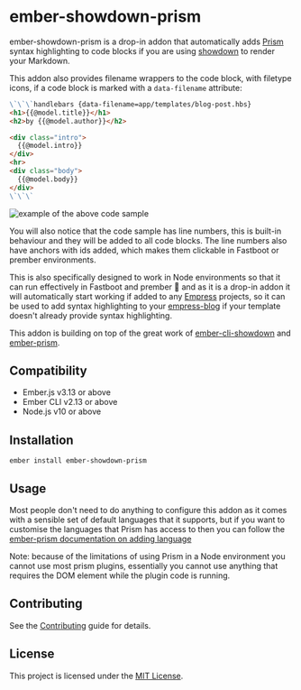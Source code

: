 ember-showdown-prism
==============================================================================

ember-showdown-prism is a drop-in addon that automatically adds [Prism](https://prismjs.com/) syntax highlighting to code blocks if you are using [showdown](https://github.com/showdownjs/showdown) to render your Markdown.

This addon also provides filename wrappers to the code block, with filetype icons, if a code block is marked with a `data-filename` attribute:

```markdown
\`\`\`handlebars {data-filename=app/templates/blog-post.hbs}
<h1>{{@model.title}}</h1>
<h2>by {{@model.author}}</h2>

<div class="intro">
  {{@model.intro}}
</div>
<hr>
<div class="body">
  {{@model.body}}
</div>
\`\`\`
```

![example of the above code sample](https://user-images.githubusercontent.com/594890/91036439-3f524980-e5ff-11ea-910b-b655f036b439.png)

You will also notice that the code sample has line numbers, this is built-in behaviour and they will be added to all code blocks. The line numbers also have anchors with ids added, which makes them clickable in Fastboot or prember environments.

This is also specifically designed to work in Node environments so that it can run effectively in Fastboot and prember 🎉 and as it is a drop-in addon it will automatically start working if added to any [Empress](https://github.com/empress) projects, so it can be used to add syntax highlighting to your [empress-blog](https://github.com/empress/empress-blog) if your template doesn't already provide syntax highlighting.

This addon is building on top of the great work of [ember-cli-showdown](https://github.com/gcollazo/ember-cli-showdown) and [ember-prism](https://github.com/shipshapecode/ember-prism).


Compatibility
------------------------------------------------------------------------------

* Ember.js v3.13 or above
* Ember CLI v2.13 or above
* Node.js v10 or above


Installation
------------------------------------------------------------------------------

```
ember install ember-showdown-prism
```


Usage
------------------------------------------------------------------------------

Most people don't need to do anything to configure this addon as it comes with a sensible set of default languages that it supports, but if you want to customise the languages that Prism has access to then you can follow the [ember-prism documentation on adding language](https://github.com/shipshapecode/ember-prism#configuration)

Note: because of the limitations of using Prism in a Node environment you cannot use most prism plugins, essentially you cannot use anything that requires the DOM element while the plugin code is running.


Contributing
------------------------------------------------------------------------------

See the [Contributing](CONTRIBUTING.md) guide for details.


License
------------------------------------------------------------------------------

This project is licensed under the [MIT License](LICENSE.md).

